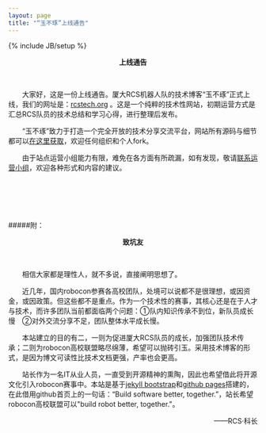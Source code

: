 ```yaml
---
layout: page
title: "“玉不琢”上线通告"
---
```

{% include JB/setup %}

<center>
        <p><b>上线通告</b></p>
</center>
<br>

　　大家好，这是一份上线通告。厦大RCS机器人队的技术博客“玉不琢”正式上线，我们的网址是：[rcstech.org](http://rcstech.org) 。这是一个纯粹的技术性网站，初期运营方式是汇总RCS队员的技术总结和学习心得，进行整理后发布。

　　“玉不琢”致力于打造一个完全开放的技术分享交流平台，网站所有源码与细节都可以[在这里获取](https://github.com/RCSTech/RCSTech.github.io)，欢迎任何组织和个人fork。

　　由于站点运营小组能力有限，难免在各方面有所疏漏，如有发现，敬请[联系运营小组](mailto:kezhang@rcstech.org)，欢迎各种形式和内容的建议。

<br>
<br>
<br>
<br>

#####附：

<center>
<p><b>致坑友</b></p>
</center>
<br>

　　相信大家都是理性人，就不多说，直接阐明思想了。

　　近几年，国内robocon参赛各高校团队，处境可以说都不是很理想，或因资金，或因政策。但这些都不是重点。作为一个技术性的赛事，其核心还是在于人才与技术，而许多团队当前都面临两个问题：①队内知识传承不到位，新队员成长慢　②对外交流分享不足，团队整体水平成长慢。

　　本站建立的目的有二，一则为促进厦大RCS队员的成长，加强团队技术传承；二则为robocon高校联盟略尽绵薄，希望可以抛砖引玉。采用技术博客的形式，是因为博文可读性比技术文档更强，产率也会更高。

　　站长作为一名IT从业人员，一直受到开源精神的熏陶，因此也希望借此将开源文化引入robocon赛事中。本站是基于[jekyll bootstrap](http://jekyllbootstrap.com/)和[github pages](http://pages.github.com/)搭建的，在此借用github首页上的一句话：“Build software better, together.”，站长希望robocon高校联盟可以"build robot better, together."。

<div>
    <p align="right">——RCS·科长</p>
</div>

<br>
<br>
<br>
